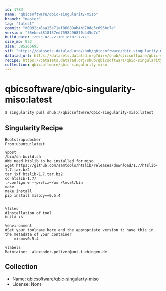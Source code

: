 ```yaml
---
id: 1783
name: "qbicsoftware/qbic-singularity-miso"
branch: "master"
tag: "latest"
commit: "d0992c46aa15e71af06089ab4bd70de5c696bc7e"
version: "55ebec5818137ed7598496870e445d7c"
build_date: "2018-02-22T10:18:07.727Z"
size_mb: 952
size: 385265695
sif: "https://datasets.datalad.org/shub/qbicsoftware/qbic-singularity-miso/latest/2018-02-22-d0992c46-55ebec58/55ebec5818137ed7598496870e445d7c.simg"
datalad_url: https://datasets.datalad.org?dir=/shub/qbicsoftware/qbic-singularity-miso/latest/2018-02-22-d0992c46-55ebec58/
recipe: https://datasets.datalad.org/shub/qbicsoftware/qbic-singularity-miso/latest/2018-02-22-d0992c46-55ebec58/Singularity
collection: qbicsoftware/qbic-singularity-miso
---
```


# qbicsoftware/qbic-singularity-miso:latest

```bash
$ singularity pull shub://qbicsoftware/qbic-singularity-miso:latest
```

## Singularity Recipe

```singularity
Bootstrap:docker
From:ubuntu:latest

%post
/bin/sh build.sh
#We need htslib to be installed for miso 
wget https://github.com/samtools/htslib/releases/download/1.7/htslib-1.7.tar.bz2
tar jxf htslib-1.7.tar.bz2
cd htslib-1.7/
./configure --prefix=/usr/local/bin
make
make install 
pip install misopy==0.5.4


%files
#Installation of tool
build.sh

%environment
#Set your toolname here and the appropriate version to have this in the metadata of your container
    miso=v0.5.4

%labels
Maintainer	alexander.peltzer@uni-tuebingen.de
```

## Collection

 - Name: [qbicsoftware/qbic-singularity-miso](https://github.com/qbicsoftware/qbic-singularity-miso)
 - License: None

